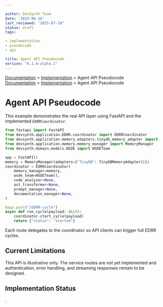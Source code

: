 ```yaml
---

author: DevSynth Team
date: '2025-06-16'
last_reviewed: "2025-07-10"
status: draft
tags:

- implementation
- pseudocode
- api

title: Agent API Pseudocode
version: "0.1.0-alpha.1"
---
```

<div class="breadcrumbs">
<a href="../index.md">Documentation</a> &gt; <a href="index.md">Implementation</a> &gt; Agent API Pseudocode
</div>

<div class="breadcrumbs">
<a href="../index.md">Documentation</a> &gt; <a href="index.md">Implementation</a> &gt; Agent API Pseudocode
</div>

# Agent API Pseudocode

This example demonstrates the real API layer using FastAPI and the implemented
`EDRRCoordinator`.

```python
from fastapi import FastAPI
from devsynth.application.EDRR.coordinator import EDRRCoordinator
from devsynth.application.memory.adapters.tinydb_memory_adapter import TinyDBMemoryAdapter
from devsynth.application.memory.memory_manager import MemoryManager
from devsynth.domain.models.WSDE import WSDETeam

app = FastAPI()
memory = MemoryManager(adapters={"TinyDB": TinyDBMemoryAdapter()})
coordinator = EDRRCoordinator(
    memory_manager=memory,
    wsde_team=WSDETeam(),
    code_analyzer=None,
    ast_transformer=None,
    prompt_manager=None,
    documentation_manager=None,
)

@app.post("/EDRR-cycle")
async def run_cycle(payload: dict):
    coordinator.start_cycle(payload)
    return {"status": "started"}
```

Each route delegates to the coordinator so API clients can trigger full EDRR cycles.

## Current Limitations

This API is illustrative only. The service routes are not yet implemented and
authentication, error handling, and streaming responses remain to be designed.
## Implementation Status

.
